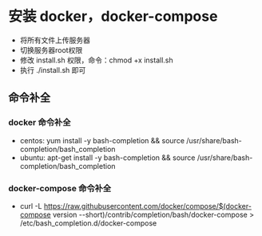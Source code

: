 # 安装 docker，docker-compose

 - 将所有文件上传服务器
 - 切换服务器root权限
 - 修改 install.sh 权限，命令：chmod +x install.sh
 - 执行 ./install.sh 即可

## 命令补全

### docker 命令补全
 - centos:  yum install -y bash-completion && source /usr/share/bash-completion/bash_completion
 - ubuntu: apt-get install -y bash-completion && source /usr/share/bash-completion/bash_completion

### docker-compose 命令补全
 - curl -L https://raw.githubusercontent.com/docker/compose/$(docker-compose version --short)/contrib/completion/bash/docker-compose > /etc/bash_completion.d/docker-compose
















